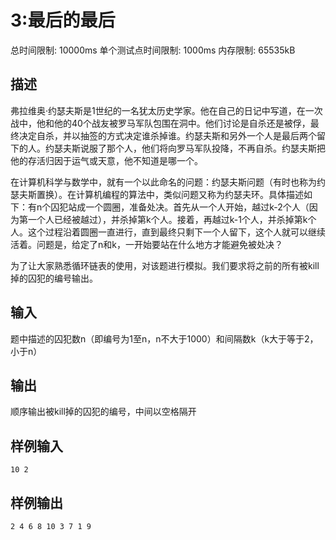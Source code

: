 # 3:最后的最后
总时间限制: 10000ms 单个测试点时间限制: 1000ms 内存限制: 65535kB

## 描述
弗拉维奥·约瑟夫斯是1世纪的一名犹太历史学家。他在自己的日记中写道，在一次战中，他和他的40个战友被罗马军队包围在洞中。他们讨论是自杀还是被俘，最终决定自杀，并以抽签的方式决定谁杀掉谁。约瑟夫斯和另外一个人是最后两个留下的人。约瑟夫斯说服了那个人，他们将向罗马军队投降，不再自杀。约瑟夫斯把他的存活归因于运气或天意，他不知道是哪一个。

在计算机科学与数学中，就有一个以此命名的问题：约瑟夫斯问题（有时也称为约瑟夫斯置换）。在计算机编程的算法中，类似问题又称为约瑟夫环。具体描述如下：有n个囚犯站成一个圆圈，准备处决。首先从一个人开始，越过k-2个人（因为第一个人已经被越过），并杀掉第k个人。接着，再越过k-1个人，并杀掉第k个人。这个过程沿着圆圈一直进行，直到最终只剩下一个人留下，这个人就可以继续活着。问题是，给定了n和k，一开始要站在什么地方才能避免被处决？

为了让大家熟悉循环链表的使用，对该题进行模拟。我们要求将之前的所有被kill掉的囚犯的编号输出。

## 输入
题中描述的囚犯数n（即编号为1至n，n不大于1000）和间隔数k（k大于等于2，小于n）

## 输出
顺序输出被kill掉的囚犯的编号，中间以空格隔开

## 样例输入
    10 2

## 样例输出
    2 4 6 8 10 3 7 1 9
